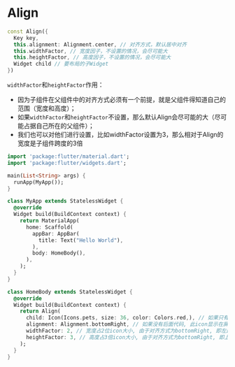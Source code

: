 # Align

```dart
const Align({
  Key key,
  this.alignment: Alignment.center, // 对齐方式，默认居中对齐
  this.widthFactor, // 宽度因子，不设置的情况，会尽可能大
  this.heightFactor, // 高度因子，不设置的情况，会尽可能大
  Widget child // 要布局的子Widget
})
```

`widthFactor`和`heightFactor`作用：

- 因为子组件在父组件中的对齐方式必须有一个前提，就是父组件得知道自己的范围（宽度和高度）；
- 如果`widthFactor`和`heightFactor`不设置，那么默认Align会尽可能的大（尽可能占据自己所在的父组件）；
- 我们也可以对他们进行设置，比如widthFactor设置为3，那么相对于Align的宽度是子组件跨度的3倍

```dart
import 'package:flutter/material.dart';
import 'package:flutter/widgets.dart';

main(List<String> args) {
  runApp(MyApp());
}

class MyApp extends StatelessWidget {
  @override
  Widget build(BuildContext context) {
    return MaterialApp(
      home: Scaffold(
        appBar: AppBar(
          title: Text("Hello World"),
        ),
        body: HomeBody(),
      ),
    );
  }
}

class HomeBody extends StatelessWidget {
  @override
  Widget build(BuildContext context) {
    return Align(
      child: Icon(Icons.pets, size: 36, color: Colors.red,), // 如果只有这一句, 那么图标会在屏幕中间显示
      alignment: Alignment.bottomRight, // 如果没有后面代码, 此icon显示在屏幕右下角
      widthFactor: 2, // 宽度占2位icon大小, 由于对齐方式为bottomRight, 即左边留一个icon宽的空白
      heightFactor: 3, // 高度占3倍icon大小, 由于对齐方式为bottomRight, 即上边留2个icon高的空白
    );
  }
}
```